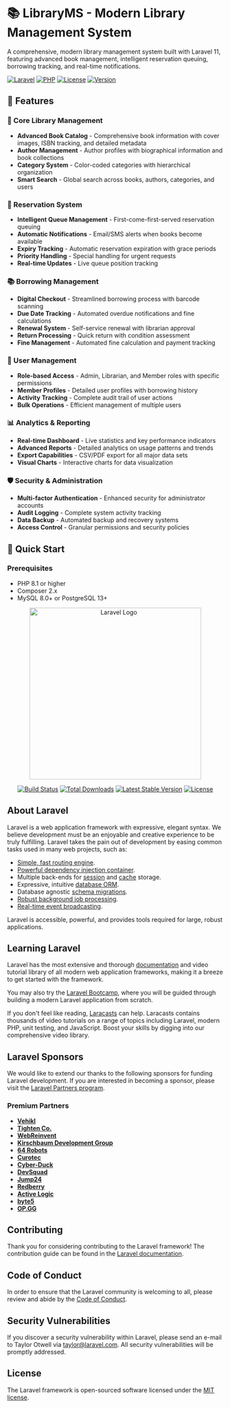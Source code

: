 # 📚 LibraryMS - Modern Library Management System

A comprehensive, modern library management system built with Laravel 11, featuring advanced book management, intelligent reservation queuing, borrowing tracking, and real-time notifications.

[![Laravel](https://img.shields.io/badge/Laravel-11.x-red.svg)](https://laravel.com)
[![PHP](https://img.shields.io/badge/PHP-8.1+-blue.svg)](https://php.net)
[![License](https://img.shields.io/badge/License-MIT-green.svg)](LICENSE)
[![Version](https://img.shields.io/badge/Version-1.0.0-orange.svg)](https://github.com/Guram-jajanidze/LibraryMS)

## 🌟 Features

### 📖 Core Library Management
- **Advanced Book Catalog** - Comprehensive book information with cover images, ISBN tracking, and detailed metadata
- **Author Management** - Author profiles with biographical information and book collections
- **Category System** - Color-coded categories with hierarchical organization
- **Smart Search** - Global search across books, authors, categories, and users

### 🔖 Reservation System
- **Intelligent Queue Management** - First-come-first-served reservation queuing
- **Automatic Notifications** - Email/SMS alerts when books become available
- **Expiry Tracking** - Automatic reservation expiration with grace periods
- **Priority Handling** - Special handling for urgent requests
- **Real-time Updates** - Live queue position tracking

### 📚 Borrowing Management
- **Digital Checkout** - Streamlined borrowing process with barcode scanning
- **Due Date Tracking** - Automated overdue notifications and fine calculations
- **Renewal System** - Self-service renewal with librarian approval
- **Return Processing** - Quick return with condition assessment
- **Fine Management** - Automated fine calculation and payment tracking

### 👥 User Management
- **Role-based Access** - Admin, Librarian, and Member roles with specific permissions
- **Member Profiles** - Detailed user profiles with borrowing history
- **Activity Tracking** - Complete audit trail of user actions
- **Bulk Operations** - Efficient management of multiple users

### 📊 Analytics & Reporting
- **Real-time Dashboard** - Live statistics and key performance indicators
- **Advanced Reports** - Detailed analytics on usage patterns and trends
- **Export Capabilities** - CSV/PDF export for all major data sets
- **Visual Charts** - Interactive charts for data visualization

### 🛡️ Security & Administration
- **Multi-factor Authentication** - Enhanced security for administrator accounts
- **Audit Logging** - Complete system activity tracking
- **Data Backup** - Automated backup and recovery systems
- **Access Control** - Granular permissions and security policies

## 🚀 Quick Start

### Prerequisites
- PHP 8.1 or higher
- Composer 2.x
- MySQL 8.0+ or PostgreSQL 13+

<p align="center"><a href="https://laravel.com" target="_blank"><img src="https://raw.githubusercontent.com/laravel/art/master/logo-lockup/5%20SVG/2%20CMYK/1%20Full%20Color/laravel-logolockup-cmyk-red.svg" width="400" alt="Laravel Logo"></a></p>

<p align="center">
<a href="https://github.com/laravel/framework/actions"><img src="https://github.com/laravel/framework/workflows/tests/badge.svg" alt="Build Status"></a>
<a href="https://packagist.org/packages/laravel/framework"><img src="https://img.shields.io/packagist/dt/laravel/framework" alt="Total Downloads"></a>
<a href="https://packagist.org/packages/laravel/framework"><img src="https://img.shields.io/packagist/v/laravel/framework" alt="Latest Stable Version"></a>
<a href="https://packagist.org/packages/laravel/framework"><img src="https://img.shields.io/packagist/l/laravel/framework" alt="License"></a>
</p>

## About Laravel

Laravel is a web application framework with expressive, elegant syntax. We believe development must be an enjoyable and creative experience to be truly fulfilling. Laravel takes the pain out of development by easing common tasks used in many web projects, such as:

- [Simple, fast routing engine](https://laravel.com/docs/routing).
- [Powerful dependency injection container](https://laravel.com/docs/container).
- Multiple back-ends for [session](https://laravel.com/docs/session) and [cache](https://laravel.com/docs/cache) storage.
- Expressive, intuitive [database ORM](https://laravel.com/docs/eloquent).
- Database agnostic [schema migrations](https://laravel.com/docs/migrations).
- [Robust background job processing](https://laravel.com/docs/queues).
- [Real-time event broadcasting](https://laravel.com/docs/broadcasting).

Laravel is accessible, powerful, and provides tools required for large, robust applications.

## Learning Laravel

Laravel has the most extensive and thorough [documentation](https://laravel.com/docs) and video tutorial library of all modern web application frameworks, making it a breeze to get started with the framework.

You may also try the [Laravel Bootcamp](https://bootcamp.laravel.com), where you will be guided through building a modern Laravel application from scratch.

If you don't feel like reading, [Laracasts](https://laracasts.com) can help. Laracasts contains thousands of video tutorials on a range of topics including Laravel, modern PHP, unit testing, and JavaScript. Boost your skills by digging into our comprehensive video library.

## Laravel Sponsors

We would like to extend our thanks to the following sponsors for funding Laravel development. If you are interested in becoming a sponsor, please visit the [Laravel Partners program](https://partners.laravel.com).

### Premium Partners

- **[Vehikl](https://vehikl.com/)**
- **[Tighten Co.](https://tighten.co)**
- **[WebReinvent](https://webreinvent.com/)**
- **[Kirschbaum Development Group](https://kirschbaumdevelopment.com)**
- **[64 Robots](https://64robots.com)**
- **[Curotec](https://www.curotec.com/services/technologies/laravel/)**
- **[Cyber-Duck](https://cyber-duck.co.uk)**
- **[DevSquad](https://devsquad.com/hire-laravel-developers)**
- **[Jump24](https://jump24.co.uk)**
- **[Redberry](https://redberry.international/laravel/)**
- **[Active Logic](https://activelogic.com)**
- **[byte5](https://byte5.de)**
- **[OP.GG](https://op.gg)**

## Contributing

Thank you for considering contributing to the Laravel framework! The contribution guide can be found in the [Laravel documentation](https://laravel.com/docs/contributions).

## Code of Conduct

In order to ensure that the Laravel community is welcoming to all, please review and abide by the [Code of Conduct](https://laravel.com/docs/contributions#code-of-conduct).

## Security Vulnerabilities

If you discover a security vulnerability within Laravel, please send an e-mail to Taylor Otwell via [taylor@laravel.com](mailto:taylor@laravel.com). All security vulnerabilities will be promptly addressed.

## License

The Laravel framework is open-sourced software licensed under the [MIT license](https://opensource.org/licenses/MIT).



